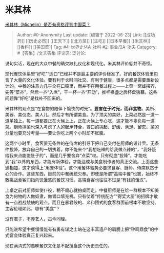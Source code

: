 # 米其林
[米其林（Michelin）是否有资格评判中国菜？](https://www.zhihu.com/question/296407080/answer/503724788)
> Author: #0-Anonymity
> Last update: [编辑于 2022-06-23]
> Link: [[成功药]] [[历史必然]] [[王天下]] [[北方菜]] [[生吃]] [[日本早餐]] [[米其林]] [[香料]] [[美国菜]]
> Tag: #4-世界史/4A-社科 #2-事业/2A-功夫
> Category: #【答集】/文艺答集
> 评论区:
> 泛讨论:

说句实话，现在的大众中餐的确欠缺礼仪化和现代化。米其林评价低并不奇怪。

现代餐饮体系里“好吃”“适口”已经并不是最主要的评价标准了。好的餐饮体验里包含了大量的文化体验。要有利于长时间社交、有利于健康，很多点都是需要重新设计的。中餐的注意力几乎全在口腔里，而并不在用餐过程上——上菜一窝蜂摆齐，先等“菜齐”，然后一齐“入席”，干一杯一齐“开动”，推杯换盏之后杯盘狼藉。这些问题靠“好吃”是找补不回来的。

米其林的观点是“在食物的陪伴下愉快的时光”。**要害在于时光，而非食物**。美所、美器、美仪态、美人儿，然后才有所谓美食。为了顶尖的美好，上菜必然是一道一道单独上，每一道都要正在火候上上，正在火候上专心吃，这才能不辜负每一道菜。厨师排菜也深入考虑了人的起承转合，胃口的挑起、舒缓、满足、留恋。菜的分量也要充分考量——要让你吃上两个小时却不胀腹。

这两个小时里，食客要无条件的在侍席的引导下把自己交付在厨师的设计里。无条件投降，放弃自己的一切执着。你不能来个“我想吃辣的给我做点辣的”，“我好饿给我来点能饱肚子的”，而是几乎要舍弃“点菜”权。只有彻底“投降”，才能吃到“我”以外的东西，才能有新体验，才能达成与美食制作者的真正交流。上面这些通相加，这才谈得上“用餐体验”。这个用餐体验势必要求食客、厨师、侍席默然于心的合作。这些东西，目前的中餐统统欠奉。即使是所谓“高端中餐”也罢，始终不敢挑战食客们指向饥饿感的餐饮习惯。高端食客也往往不过是“有钱的饿汉”。

上桌之前对厨师如使仆役，稍不顺心就拍桌而走。中餐厨师是在给一群根本不知美食为何物的人做奴隶，做胃口填充机。只有仗着“传统配方”“得奖大厨”的招牌才敢有一点战战兢兢的观点，而且在暴君般的、义和团式的食客群面前根本不敢坚持。主客伦理如此，哪有“美食”？

没有君子，不养艺人，古今同理。

只能说希望中餐慢慢能有有勇有谋之士站在这丰富遗产的肩膀上把“钟鸣鼎食”的中式宴会体验真正复兴起来。

现在满清式的愚昧餐饮文化是不配担当这个历史责任的。
